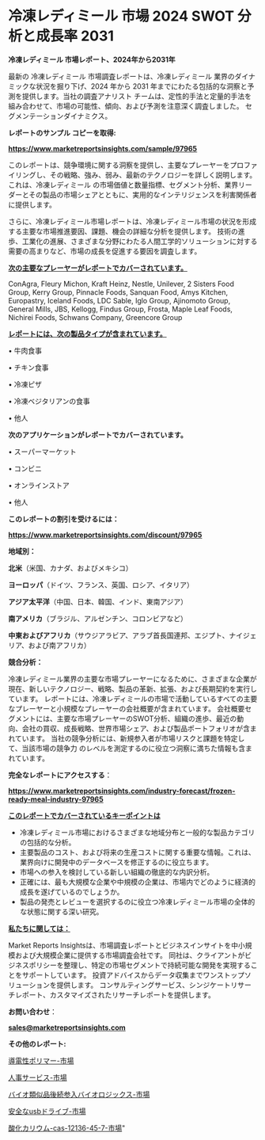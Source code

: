 # 冷凍レディミール 市場 2024 SWOT 分析と成長率 2031

<strong>冷凍レディミール 市場レポート、2024年から2031年</strong>

最新の 冷凍レディミール 市場調査レポートは、冷凍レディミール 業界のダイナミックな状況を掘り下げ、2024 年から 2031 年までにわたる包括的な洞察と予測を提供します。当社の調査アナリスト チームは、定性的手法と定量的手法を組み合わせて、市場の可能性、傾向、および予測を注意深く調査しました。 セグメンテーションダイナミクス。



<strong>レポートのサンプル コピーを取得:</strong> <a href=https://www.marketreportsinsights.com/sample/97965>

<strong><u>https://www.marketreportsinsights.com/sample/97965</u></strong></a>

このレポートは、競争環境に関する洞察を提供し、主要なプレーヤーをプロファイリングし、その戦略、強み、弱み、最新のテクノロジーを詳しく説明します。 これは、冷凍レディミール の市場価値と数量指標、セグメント分析、業界リーダーとその製品の市場シェアとともに、実用的なインテリジェンスを利害関係者に提供します。

さらに、冷凍レディミール市場レポートは、冷凍レディミール市場の状況を形成する主要な市場推進要因、課題、機会の詳細な分析を提供します。 技術の進歩、工業化の進展、さまざまな分野にわたる人間工学的ソリューションに対する需要の高まりなど、市場の成長を促進する要因を調査します。



<strong><u>次の主要なプレーヤーがレポートでカバーされています。</u></strong>

ConAgra, Fleury Michon, Kraft Heinz, Nestle, Unilever, 2 Sisters Food Group, Kerry Group, Pinnacle Foods, Sanquan Food, Amys Kitchen, Europastry, Iceland Foods, LDC Sable, Iglo Group, Ajinomoto Group, General Mills, JBS, Kellogg, Findus Group, Frosta, Maple Leaf Foods, Nichirei Foods, Schwans Company, Greencore Group



<strong><u><b>レポートには、次の製品タイプが含まれています。</b></u></strong>

• 牛肉食事

• チキン食事

• 冷凍ピザ

• 冷凍ベジタリアンの食事

• 他人



<strong><b>次のアプリケーションがレポートでカバーされています。</b></strong>

• スーパーマーケット

• コンビニ

• オンラインストア

• 他人



<strong><b>このレポートの割引を受けるには：</b></strong><a href=https://www.marketreportsinsights.com/discount/97965>

<strong><u>https://www.marketreportsinsights.com/discount/97965</u></strong></a>



<strong>地域別：</strong>



<strong>北米</strong>（米国、カナダ、およびメキシコ）



<strong>ヨーロッパ</strong>（ドイツ、フランス、英国、ロシア、イタリア）



<strong>アジア太平洋</strong>（中国、日本、韓国、インド、東南アジア）



<strong>南アメリカ</strong>（ブラジル、アルゼンチン、コロンビアなど）



<strong>中東およびアフリカ</strong>（サウジアラビア、アラブ首長国連邦、エジプト、ナイジェリア、および南アフリカ）



<strong>競合分析：</strong>

冷凍レディミール業界の主要な市場プレーヤーになるために、さまざまな企業が現在、新しいテクノロジー、戦略、製品の革新、拡張、および長期契約を実行しています。 レポートには、冷凍レディミールの市場で活動しているすべての主要なプレーヤーと小規模なプレーヤーの会社概要が含まれています。 会社概要セグメントには、主要な市場プレーヤーのSWOT分析、組織の進歩、最近の動向、会社の買収、成長戦略、世界市場シェア、および製品ポートフォリオが含まれています。 当社の競争分析には、新規参入者が市場リスクと課題を特定して、当該市場の競争力 のレベルを測定するのに役立つ洞察に満ちた情報も含まれています。



<strong>完全なレポートにアクセスする</strong>：

<a href=https://www.marketreportsinsights.com/industry-forecast/frozen-ready-meal-industry-97965>

<strong><u>https://www.marketreportsinsights.com/industry-forecast/frozen-ready-meal-industry-97965</u></strong></a>



<strong><u><b>このレポートでカバーされているキーポイントは</b></u></strong>
<ul>
  <li>冷凍レディミール市場におけるさまざまな地域分布と一般的な製品カテゴリの包括的な分析。</li>
  <li>主要製品のコスト、および将来の生産コストに関する重要な情報。これは、業界向けに開発中のデータベースを修正するのに役立ちます。</li>
  <li>市場への参入を検討している新しい組織の徹底的な内訳分析。</li>
  <li>正確には、最も大規模な企業や中規模の企業は、市場内でどのように経済的成長を遂げているのでしょうか。</li>
  <li>製品の発売とレビューを選択するのに役立つ冷凍レディミール市場の全体的な状態に関する深い研究。</li>
</ul>


<strong><u><b>私たちに関しては：</b></u></strong>

Market Reports Insightsは、市場調査レポートとビジネスインサイトを中小規模および大規模企業に提供する市場調査会社です。 同社は、クライアントがビジネスポリシーを整理し、特定の市場セグメントで持続可能な開発を実現することをサポートしています。 投資アドバイスからデータ収集までワンストップソリューションを提供します。 コンサルティングサービス、シンジケートリサーチレポート、カスタマイズされたリサーチレポートを提供します。



<strong><b>お問い合わせ</b></strong>：

<a href=mailto:sales@marketreportsinsights.com>

<strong><u>sales@marketreportsinsights.com</u></strong></a>



<strong>その他のレポート:</strong>

<a href=https://www.linkedin.com/pulse/導電性ポリマー-市場-2023-競争分析と事業成長-2030-analytics-achievers-24-analysis-2ht6f/>導電性ポリマー-市場</a>

<a href=https://www.linkedin.com/pulse/人事サービス-市場-2023-収益と成長ドライバー-2030-trend-tracking-toolbox-24-analysis-tk1gf/>人事サービス-市場</a>

<a href=https://www.linkedin.com/pulse/バイオ類似品後続参入バイオロジックス-市場-2023-年のダイナミクスとビジネストレンド-d3fdf/>バイオ類似品後続参入バイオロジックス-市場</a>

<a href=https://www.linkedin.com/pulse/安全なusbドライブ-市場-2030-年までの需要に焦点を当てた-2023-ume0f/>安全なusbドライブ-市場</a>

<a href=https://www.linkedin.com/pulse/酸化カリウム-cas-12136-45-7-市場-2023-年のダイナミクスとビジネストレンド-k6fuf/>酸化カリウム-cas-12136-45-7-市場</a>"
